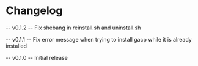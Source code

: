 # Changelog

-- v0.1.2 --
Fix shebang in reinstall.sh and uninstall.sh

-- v0.1.1 --
Fix error message when trying to install gacp while it is already installed

-- v0.1.0 --
Initial release
